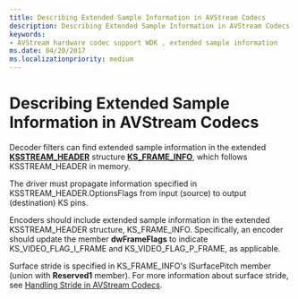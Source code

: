 ```yaml
---
title: Describing Extended Sample Information in AVStream Codecs
description: Describing Extended Sample Information in AVStream Codecs
keywords:
- AVStream hardware codec support WDK , extended sample information
ms.date: 04/20/2017
ms.localizationpriority: medium
---
```


# Describing Extended Sample Information in AVStream Codecs


Decoder filters can find extended sample information in the extended [**KSSTREAM\_HEADER**](/windows-hardware/drivers/ddi/ks/ns-ks-ksstream_header) structure [**KS\_FRAME\_INFO**](/windows-hardware/drivers/ddi/ksmedia/ns-ksmedia-tagks_frame_info), which follows KSSTREAM\_HEADER in memory.

The driver must propagate information specified in KSSTREAM\_HEADER.OptionsFlags from input (source) to output (destination) KS pins.

Encoders should include extended sample information in the extended KSSTREAM\_HEADER structure, KS\_FRAME\_INFO. Specifically, an encoder should update the member **dwFrameFlags** to indicate KS\_VIDEO\_FLAG\_I\_FRAME and KS\_VIDEO\_FLAG\_P\_FRAME, as applicable.

Surface stride is specified in KS\_FRAME\_INFO's lSurfacePitch member (union with **Reserved1** member). For more information about surface stride, see [Handling Stride in AVStream Codecs](handling-stride-in-avstream-codecs.md).

 

